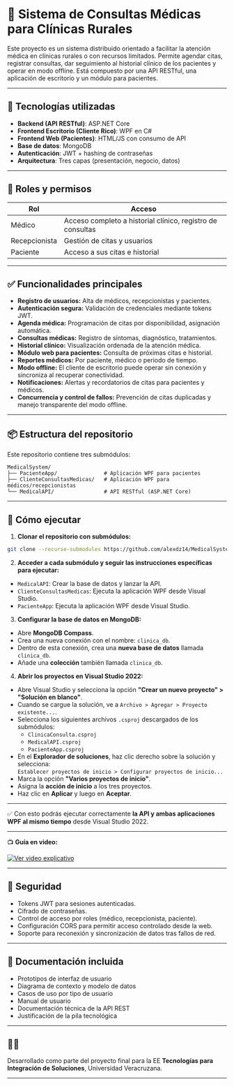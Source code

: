
# 🏥 Sistema de Consultas Médicas para Clínicas Rurales

Este proyecto es un sistema distribuido orientado a facilitar la atención médica en clínicas rurales o con recursos limitados. Permite agendar citas, registrar consultas, dar seguimiento al historial clínico de los pacientes y operar en modo offline. Está compuesto por una API RESTful, una aplicación de escritorio y un módulo para pacientes.

---

## 🔧 Tecnologías utilizadas

- **Backend (API RESTful)**: ASP.NET Core
- **Frontend Escritorio (Cliente Rico)**: WPF en C#
- **Frontend Web (Pacientes)**: HTML/JS con consumo de API
- **Base de datos**: MongoDB
- **Autenticación**: JWT + hashing de contraseñas
- **Arquitectura**: Tres capas (presentación, negocio, datos)

---

## 👥 Roles y permisos

| Rol           | Acceso                                               |
|---------------|------------------------------------------------------|
| Médico        | Acceso completo a historial clínico, registro de consultas |
| Recepcionista | Gestión de citas y usuarios                          |
| Paciente      | Acceso a sus citas e historial                   |

---

## ✅ Funcionalidades principales

- **Registro de usuarios:** Alta de médicos, recepcionistas y pacientes.
- **Autenticación segura:** Validación de credenciales mediante tokens JWT.
- **Agenda médica:** Programación de citas por disponibilidad, asignación automática.
- **Consultas médicas:** Registro de síntomas, diagnóstico, tratamientos.
- **Historial clínico:** Visualización ordenada de la atención médica.
- **Módulo web para pacientes:** Consulta de próximas citas e historial.
- **Reportes médicos:** Por paciente, médico o periodo de tiempo.
- **Modo offline:** El cliente de escritorio puede operar sin conexión y sincroniza al recuperar conectividad.
- **Notificaciones:** Alertas y recordatorios de citas para pacientes y médicos.
- **Concurrencia y control de fallos:** Prevención de citas duplicadas y manejo transparente del modo offline.

---

## 📦 Estructura del repositorio

Este repositorio contiene tres submódulos:

```
MedicalSystem/
├── PacienteApp/               # Aplicación WPF para pacientes
├── ClienteConsultasMedicas/   # Aplicación WPF para médicos/recepcionistas
└── MedicalAPI/                # API RESTful (ASP.NET Core)
```

---

## 🚀 Cómo ejecutar

1. **Clonar el repositorio con submódulos:**

```bash
git clone --recurse-submodules https://github.com/alexdz14/MedicalSystem.git
```

2. **Acceder a cada submódulo y seguir las instrucciones específicas para ejecutar:**

- `MedicalAPI`: Crear la base de datos y lanzar la API.
- `ClienteConsultasMedicas`: Ejecuta la aplicación WPF desde Visual Studio.
- `PacienteApp`: Ejecuta la aplicación WPF desde Visual Studio.

3. **Configurar la base de datos en MongoDB:**

- Abre **MongoDB Compass**.
- Crea una nueva conexión con el nombre: `clinica_db`.
- Dentro de esta conexión, crea una **nueva base de datos** llamada `clinica_db`.
- Añade una **colección** también llamada `clinica_db`.

4. **Abrir los proyectos en Visual Studio 2022:**

- Abre Visual Studio y selecciona la opción **"Crear un nuevo proyecto" > "Solución en blanco"**.
- Cuando se cargue la solución, ve a `Archivo > Agregar > Proyecto existente...`.
- Selecciona los siguientes archivos `.csproj` descargados de los submódulos:
  - `ClinicaConsulta.csproj`
  - `MedicalAPI.csproj`
  - `PacienteApp.csproj`
- En el **Explorador de soluciones**, haz clic derecho sobre la solución y selecciona:  
  `Establecer proyectos de inicio > Configurar proyectos de inicio...`
- Marca la opción **"Varios proyectos de inicio"**.
- Asigna la **acción de inicio** a los tres proyectos.
- Haz clic en **Aplicar** y luego en **Aceptar**.

---

✅ Con esto podrás ejecutar correctamente **la API y ambas aplicaciones WPF al mismo tiempo** desde Visual Studio 2022.

---

📺 **Guía en video:**

[![Ver video explicativo](https://img.youtube.com/vi/w-mSIVsuHdM/0.jpg)](https://youtu.be/w-mSIVsuHdM)

---

## 🔐 Seguridad

- Tokens JWT para sesiones autenticadas.
- Cifrado de contraseñas.
- Control de acceso por roles (médico, recepcionista, paciente).
- Configuración CORS para permitir acceso controlado desde la web.
- Soporte para reconexión y sincronización de datos tras fallos de red.

---

## 📄 Documentación incluida

- Prototipos de interfaz de usuario
- Diagrama de contexto y modelo de datos
- Casos de uso por tipo de usuario
- Manual de usuario
- Documentación técnica de la API REST
- Justificación de la pila tecnológica

---

## 👨‍💻 

Desarrollado como parte del proyecto final para la EE **Tecnologías para Integración de Soluciones**, Universidad Veracruzana.

---
